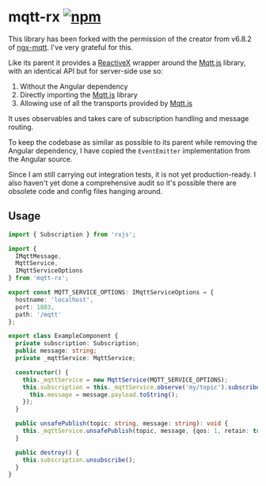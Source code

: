 # mqtt-rx  [![npm](https://img.shields.io/npm/v/mqtt-rx.svg)](https://www.npmjs.com/package/mqtt-rx) 

This library has been forked with the permission of the creator from v6.8.2 of  [ngx-mqtt](https://github.com/sclausen/ngx-mqtt). I've very grateful for this.

Like its parent it provides a [ReactiveX](http://reactivex.io/) wrapper around the [Mqtt.js](https://www.npmjs.com/package/mqtt) library, with an identical API but for server-side use so:
1. Without the Angular dependency
1. Directly importing the [Mqtt.js](https://www.npmjs.com/package/mqtt) library
1. Allowing use of all the transports provided by [Mqtt.js](https://www.npmjs.com/package/mqtt)

It uses observables and takes care of subscription handling and message routing.

To keep the codebase as similar as possible to its parent while removing the Angular dependency, I have copied the `EventEmitter` implementation from the Angular source.

Since I am still carrying out integration tests, it is not yet production-ready. I also haven't yet done a comprehensive audit so it's possible there are obsolete code and config files hanging around.

## Usage

```TypeScript
import { Subscription } from 'rxjs';

import {
  IMqttMessage,
  MqttService,
  IMqttServiceOptions
} from 'mqtt-rx';

export const MQTT_SERVICE_OPTIONS: IMqttServiceOptions = {
  hostname: 'localhost',
  port: 1883,
  path: '/mqtt'
};

export class ExampleComponent {
  private subscription: Subscription;
  public message: string;
  private _mqttService: MqttService;

  constructor() {
    this._mqttService = new MqttService(MQTT_SERVICE_OPTIONS);
    this.subscription = this._mqttService.observe('my/topic').subscribe((message: IMqttMessage) => {
      this.message = message.payload.toString();
    });
  }

  public unsafePublish(topic: string, message: string): void {
    this._mqttService.unsafePublish(topic, message, {qos: 1, retain: true});
  }

  public destroy() {
    this.subscription.unsubscribe();
  }
}
```
